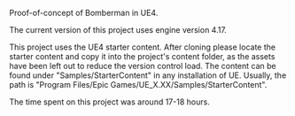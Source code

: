 Proof-of-concept of Bomberman in UE4.

The current version of this project uses engine version 4.17.

This project uses the UE4 starter content. After cloning please locate the starter content and copy it into the project's content folder, 
as the assets have been left out to reduce the version control load.
The content can be found under "Samples/StarterContent" in any installation of UE. Usually, the path is "Program Files/Epic Games/UE_X.XX/Samples/StarterContent".

The time spent on this project was around 17-18 hours.